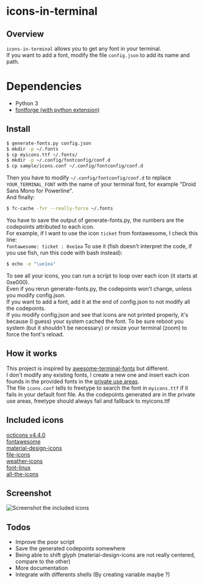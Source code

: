 # icons-in-terminal

## Overview

`icons-in-terminal` allows you to get any font in your terminal.  
If you want to add a font, modify the file `config.json` to add its name and path.  

# Dependencies

- Python 3
- [fontforge (with python extension)](https://fontforge.github.io)

## Install

```bash
$ generate-fonts.py config.json
$ mkdir -p ~/.fonts
$ cp myicons.ttf ~/.fonts/
$ mkdir -p ~/.config/fontconfig/conf.d
$ cp sample/icons.conf ~/.config/fontconfig/conf.d
```
Then you have to modify `~/.config/fontconfig/conf.d` to replace `YOUR_TERMINAL_FONT` with the name of your terminal font, for example "Droid Sans Mono for Powerline".  
And finally:  
```bash
$ fc-cache -fvr --really-force ~/.fonts
```
You have to save the output of generate-fonts.py, the numbers are the codepoints attributed to each icon.  
For example, if I want to use the icon `ticket` from fontawesome, I check this line:  
`fontawesome: ticket : 0xe1ea`
To use it (fish doesn't interpret the code, if you use fish, run this code with bash instead):
```bash
$ echo -e "\ue1ea"
```
To see all your icons, you can run a script to loop over each icon (it starts at 0xe000).  
Even if you rerun generate-fonts.py, the codepoints won't change, unless you modify config.json.  
If you want to add a font, add it at the end of config.json to not modify all the codepoints.  
If you modify config.json and see that icons are not printed properly, it's because (I guess) your system cached the font. To be sure reboot you system (but it shouldn't be necessary) or resize your terminal (zoom) to force the font's reload.

## How it works

This project is inspired by [awesome-terminal-fonts](https://github.com/gabrielelana/awesome-terminal-fonts) but different.  
I don't modify any existing fonts, I create a new one and insert each icon founds in the provided fonts in the [private use areas](https://en.wikipedia.org/wiki/Private_Use_Areas).  
The file `icons.conf` tells to freetype to search the font in `myicons.ttf` if it fails in your default font file. As the codepoints generated are in the private use areas, freetype should always fail and fallback to myicons.ttf

## Included icons

[octicons v4.4.0](https://octicons.github.com/)  
[fontawesome](http://fontawesome.io/)  
[material-design-icons](https://github.com/google/material-design-icons)  
[file-icons](https://atom.io/packages/file-icons)  
[weather-icons](https://erikflowers.github.io/weather-icons/)  
[font-linux](https://github.com/Lukas-W/font-linux)  
[all-the-icons](https://github.com/domtronn/all-the-icons.el)  

## Screenshot

![Screenshot the included icons](image/icons.png)

## Todos

- Improve the poor script
- Save the generated codepoints somewhere
- Being able to shift glyph (material-design-icons are not really centered, compare to the other)
- More documentation
- Integrate with differents shells (By creating variable maybe ?)
